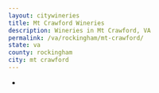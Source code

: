 ```yaml
---
layout: citywineries
title: Mt Crawford Wineries
description: Wineries in Mt Crawford, VA
permalink: /va/rockingham/mt-crawford/
state: va
county: rockingham
city: mt crawford
---
```

-
